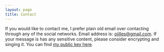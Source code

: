 ```yaml
---
layout: page
title: Contact
---
```

If you would like to contact me, I prefer plain old email over contacting through any of the social networks. Email address is: [ojilles@gmail.com](mailto:ojilles@gmail.com). If your message is has any sensitive content, please consider encrypting and singing it. You can find [my public key here](https://keybase.io/ojilles/).
